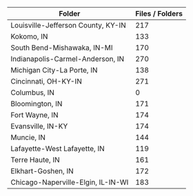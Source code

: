 | Folder                             |   Files / Folders |
|------------------------------------|-------------------|
| Louisville-Jefferson County, KY-IN |               217 |
| Kokomo, IN                         |               133 |
| South Bend-Mishawaka, IN-MI        |               170 |
| Indianapolis-Carmel-Anderson, IN   |               270 |
| Michigan City-La Porte, IN         |               138 |
| Cincinnati, OH-KY-IN               |               271 |
| Columbus, IN                       |                 0 |
| Bloomington, IN                    |               171 |
| Fort Wayne, IN                     |               174 |
| Evansville, IN-KY                  |               174 |
| Muncie, IN                         |               144 |
| Lafayette-West Lafayette, IN       |               119 |
| Terre Haute, IN                    |               161 |
| Elkhart-Goshen, IN                 |               172 |
| Chicago-Naperville-Elgin, IL-IN-WI |               183 |